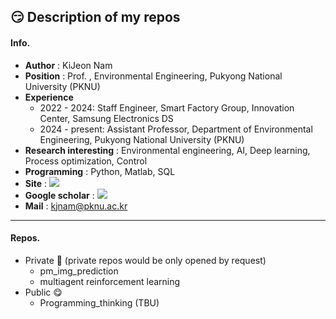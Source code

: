 😏 Description of my repos
---
#### Info.
* **Author** : KiJeon Nam
* **Position** : Prof. , Environmental Engineering, Pukyong National University (PKNU)
* **Experience**
    * 2022 - 2024: Staff Engineer, Smart Factory Group, Innovation Center, Samsung Electronics DS
    * 2024 - present: Assistant Professor, Department of Environmental Engineering, Pukyong National University (PKNU)
* **Research interesting** : Environmental engineering, AI, Deep learning, Process optimization, Control
* **Programming** : Python, Matlab, SQL
* **Site** : <a href="https://sites.google.com/view/iesel"><img src="https://img.shields.io/badge/iESEL-2E3192?style=flat-square&logo=googlehome&logoColor=white"/></a>
* **Google scholar** : <a href="https://scholar.google.co.kr/citations?user=bDhkEQEAAAAJ&hl=ko"><img src="https://img.shields.io/badge/scholar-4285F4?style=flat-square&logo=googlescholar&logoColor=white"/></a>
* **Mail** : kjnam@pknu.ac.kr

---
#### Repos.
* Private 🤫 (private repos would be only opened by request)
  * pm_img_prediction
  * multiagent reinforcement learning
* Public 😋
  * Programming_thinking (TBU)
